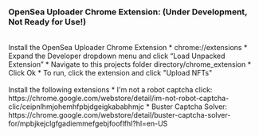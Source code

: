 <h3>OpenSea Uploader Chrome Extension: (Under Development, Not Ready for Use!)</h3>
<br>
Install the OpenSea Uploader Chrome Extension
* chrome://extensions
* Expand the Developer dropdown menu and click “Load Unpacked Extension”
* Navigate to this projects folder directory/chrome_extension
* Click Ok
* To run, click the extension and click "Upload NFTs"
<br><br>
Install the following extensions
* I'm not a robot captcha click: https://chrome.google.com/webstore/detail/im-not-robot-captcha-clic/ceipnlhmjohemhfpbjdgeigkababhmjc
* Buster Captcha Solver: https://chrome.google.com/webstore/detail/buster-captcha-solver-for/mpbjkejclgfgadiemmefgebjfooflfhl?hl=en-US